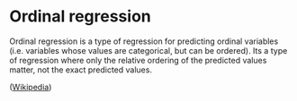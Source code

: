 # Ordinal regression

Ordinal regression is a type of regression for predicting ordinal variables
(i.e. variables whose values are categorical, but can be ordered). Its a type of
regression where only the relative ordering of the predicted values matter, not
the exact predicted values.

([Wikipedia](./https://en.wikipedia.org/wiki/Ordinal_regression))
